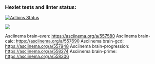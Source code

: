 ### Hexlet tests and linter status:
[![Actions Status](https://github.com/NEK1FEKS/frontend-project-44/workflows/hexlet-check/badge.svg)](https://github.com/NEK1FEKS/frontend-project-44/actions)

<a href="https://codeclimate.com/github/NEK1FEKS/frontend-project-44/maintainability"><img src="https://api.codeclimate.com/v1/badges/29769b582c358a3c2837/maintainability" /></a>

Asciinema brain-even: https://asciinema.org/a/557580
Asciinema brain-calc: https://asciinema.org/a/557690
Asciinema brain-gcd: https://asciinema.org/a/557948
Asciinema brain-progression: https://asciinema.org/a/558274
Asciinema brain-prime: https://asciinema.org/a/558306
